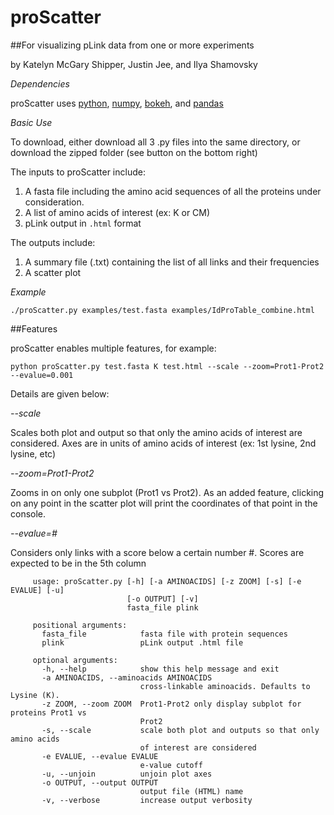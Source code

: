 # proScatter

##For visualizing pLink data from one or more experiments

by Katelyn McGary Shipper, Justin Jee, and Ilya Shamovsky

*Dependencies*

proScatter uses [python](https://www.python.org/downloads/), [numpy](http://www.numpy.org/), [bokeh](http://bokeh.pydata.org/en/latest/index.html), and [pandas](http://pandas.pydata.org/)

*Basic Use*

To download, either download all 3 .py files into the same directory, or download the zipped folder (see button on the bottom right) 

The inputs to proScatter include:

1.   A fasta file including the amino acid sequences of all the proteins under consideration.
2.   A list of amino acids of interest (ex: K or CM)
3.   pLink output in `.html` format

The outputs include:

1.   A summary file (.txt) containing the list of all links and their frequencies
2.   A scatter plot

*Example*

`./proScatter.py examples/test.fasta examples/IdProTable_combine.html`

##Features

proScatter enables multiple features, for example:

`python proScatter.py test.fasta K test.html --scale --zoom=Prot1-Prot2 --evalue=0.001`

Details are given below:

*--scale*

Scales both plot and output so that only the amino acids of interest are considered. Axes are in units of amino acids of interest (ex: 1st lysine, 2nd lysine, etc)

*--zoom=Prot1-Prot2*

Zooms in on only one subplot (Prot1 vs Prot2). As an added feature, clicking on any point in the scatter plot will print the coordinates of that point in the console.

*--evalue=#*

Considers only links with a score below a certain number #. Scores are expected to be in the 5th column

```
     usage: proScatter.py [-h] [-a AMINOACIDS] [-z ZOOM] [-s] [-e EVALUE] [-u]
                          [-o OUTPUT] [-v]
                          fasta_file plink
     
     positional arguments:
       fasta_file            fasta file with protein sequences
       plink                 pLink output .html file
     
     optional arguments:
       -h, --help            show this help message and exit
       -a AMINOACIDS, --aminoacids AMINOACIDS
                             cross-linkable aminoacids. Defaults to Lysine (K).
       -z ZOOM, --zoom ZOOM  Prot1-Prot2 only display subplot for proteins Prot1 vs
                             Prot2
       -s, --scale           scale both plot and outputs so that only amino acids
                             of interest are considered
       -e EVALUE, --evalue EVALUE
                             e-value cutoff
       -u, --unjoin          unjoin plot axes
       -o OUTPUT, --output OUTPUT
                             output file (HTML) name
       -v, --verbose         increase output verbosity
```
